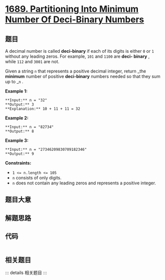 # [1689. Partitioning Into Minimum Number Of Deci-Binary Numbers](https://leetcode.com/problems/partitioning-into-minimum-number-of-deci-binary-numbers)

## 题目

A decimal number is called **deci-binary** if each of its digits is either `0`
or `1` without any leading zeros. For example, `101` and `1100` are **deci-
binary** , while `112` and `3001` are not.

Given a string `n` that represents a positive decimal integer, return _the
**minimum** number of positive **deci-binary** numbers needed so that they sum
up to _`n` _._



**Example 1:**

    
    
    **Input:** n = "32"
    **Output:** 3
    **Explanation:** 10 + 11 + 11 = 32
    

**Example 2:**

    
    
    **Input:** n = "82734"
    **Output:** 8
    

**Example 3:**

    
    
    **Input:** n = "27346209830709182346"
    **Output:** 9
    



**Constraints:**

  * `1 <= n.length <= 105`
  * `n` consists of only digits.
  * `n` does not contain any leading zeros and represents a positive integer.


## 题目大意

## 解题思路

## 代码

```javascript

```

## 相关题目

::: details 相关题目
:::
